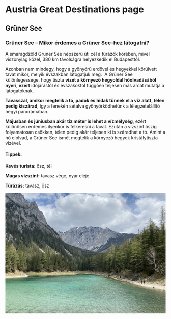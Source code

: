# Austria Great Destinations page

## Grüner See

### **Grüner See – Mikor érdemes a Grüner See-hez látogatni?**

A smaragdzöld Grüner See népszerű úti cél a túrázók körében, mivel viszonylag közel, 380 km távolságra helyezkedik el Budapesttől.

Azonban nem mindegy, hogy a gyönyörű erdővel és hegyekkel körülvett tavat mikor, melyik évszakban látogatjuk meg.  A Grüner See különlegessége, hogy tiszta **vizét a környező hegyoldal hóolvadásából nyeri, ezért** időjárástól és évszakoktól függően teljesen más arcát mutatja a látogatóknak.

**Tavasszal, amikor megtelik a tó, padok és hidak tűnnek el a víz alatt, télen pedig kiszárad**, így a fenekén sétálva gyönyörködhetünk a lélegzetelállító hegyi panorámában. 

**Májusban és júniusban akár tíz méter is lehet a vízmélység**, ezért különösen érdemes ilyenkor is felkeresni a tavat. Ezután a vízszint őszig folyamatosan csökken, télen pedig akár teljesen ki is száradhat a tó. Amint a hó elolvad, a Grüner See ismét megtelik a környező hegyek kristálytiszta vizével.

#### **Tippek:**

**Kevés turista:** ősz, tél

**Magas vízszint:** tavasz vége, nyár eleje

**Túrázás:** tavasz, ősz

![Grüner See](/gz-1.jpeg)
